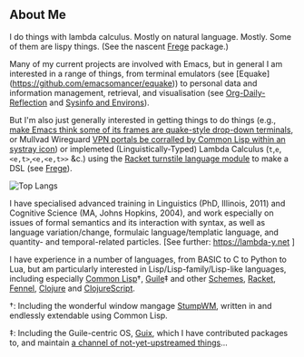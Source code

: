 ## About Me
I do things with lambda calculus. Mostly on natural language. Mostly. Some of them are lispy things. (See the nascent [Frege](https://github.com/emacsomancer/frege) package.)

Many of my current projects are involved with Emacs, but in general I am interested in a range of things, from terminal emulators (see [Equake]
(https://github.com/emacsomancer/equake)) to personal data and information management, retrieval, and visualisation (see [Org-Daily-Reflection](https://github.com/emacsomancer/org-daily-reflection) and [Sysinfo and Environs](https://github.com/emacs-bigtop/sysinfo-environs)).

But I'm also just generally interested in getting things to do things (e.g., [make Emacs think some of its frames are quake-style drop-down terminals](https://github.com/emacsomancer/equake), or Mullvad Wireguard [VPN portals be corralled by Common Lisp within an systray icon](https://github.com/emacsomancer/volemad)) or implemeted (Linguistically-Typed) Lambda Calculus (`t`,`e`,`<e,t>`,`<e,<e,t>>` &c.) using the [Racket turnstile language module](https://docs.racket-lang.org/turnstile/) to make a DSL (see [Frege](https://github.com/emacsomancer/frege)).

![Top Langs](https://github-readme-stats.vercel.app/api/top-langs/?username=emacsomancer&hide=tree-sitter%20query,makefile,css,c%2B%2B&langs_count=10)

I have specialised advanced training in Linguistics (PhD, Illinois, 2011) and Cognitive Science (MA, Johns Hopkins, 2004), and work especially on issues of formal semantics and its interaction with syntax, as well as language variation/change, formulaic language/templatic language, and quantity- and temporal-related particles. [See further: https://lambda-y.net ]

I have experience in a number of languages, from BASIC to C to Python to Lua, but am particularly interested in Lisp/Lisp-family/Lisp-like languages, including especially [Common Lisp](https://github.com/CodyReichert/awesome-cl)†, [Guile](https://www.gnu.org/software/guile/)‡ and other [Schemes](https://github.com/schemedoc/awesome-scheme), [Racket](https://racket-lang.org/), [Fennel](https://fennel-lang.org/), [Clojure](https://clojure.org/) and [ClojureScript](https://clojurescript.org/).

†: Including the wonderful window mangage [StumpWM](https://stumpwm.github.io/), written in and endlessly extendable using Common Lisp.

‡: Including the Guile-centric OS, [Guix](https://guix.gnu.org/), which I have contributed packages to, and maintain [a channel of not-yet-upstreamed things](https://github.com/emacsomancer/guix-jittery-miscellany)...

<!--
<picture>
  <source
    srcset="https://github-readme-stats.vercel.app/api/top-langs/?username=emacsomancer&hide=tree-sitter%20query&langs_count=9&show_icons=true&theme=dark"
    media="(prefers-color-scheme: dark)"
  />
</picture>

<!--
**emacsomancer/emacsomancer** is a ✨ _special_ ✨ repository because its `README.md` (this file) appears on your GitHub profile.

Here are some ideas to get you started:

- 🔭 I’m currently working on ...
- 🌱 I’m currently learning ...
- 👯 I’m looking to collaborate on ...
- 🤔 I’m looking for help with ...
- 💬 Ask me about ...
- 📫 How to reach me: ...
- 😄 Pronouns: ...
- ⚡ Fun fact: ...
-->
